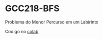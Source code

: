 # GCC218-BFS
Problema do Menor Percurso em um Labirinto

Codigo no [colab](https://colab.research.google.com/drive/11-1sZfGA5iYLDcQJ849PF2fwvDjyYOBL#scrollTo=6iFjSLfdoTgP)